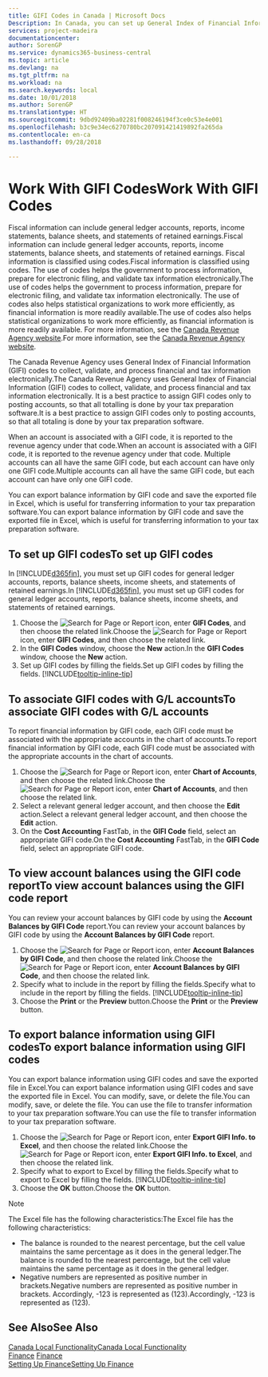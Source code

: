 ```yaml
---
title: GIFI Codes in Canada | Microsoft Docs
Description: In Canada, you can set up General Index of Financial Information (GIFI) codes and assign them to posting accounts
services: project-madeira
documentationcenter: 
author: SorenGP
ms.service: dynamics365-business-central
ms.topic: article
ms.devlang: na
ms.tgt_pltfrm: na
ms.workload: na
ms.search.keywords: local
ms.date: 10/01/2018
ms.author: SorenGP
ms.translationtype: HT
ms.sourcegitcommit: 9dbd92409ba02281f008246194f3ce0c53e4e001
ms.openlocfilehash: b3c9e34ec6270780bc207091421419892fa265da
ms.contentlocale: en-ca
ms.lasthandoff: 09/28/2018

---
```

# <a name="work-with-gifi-codes"></a><span data-ttu-id="5ef26-102">Work With GIFI Codes</span><span class="sxs-lookup"><span data-stu-id="5ef26-102">Work With GIFI Codes</span></span>
<span data-ttu-id="5ef26-103">Fiscal information can include general ledger accounts, reports, income statements, balance sheets, and statements of retained earnings.</span><span class="sxs-lookup"><span data-stu-id="5ef26-103">Fiscal information can include general ledger accounts, reports, income statements, balance sheets, and statements of retained earnings.</span></span> <span data-ttu-id="5ef26-104">Fiscal information is classified using codes.</span><span class="sxs-lookup"><span data-stu-id="5ef26-104">Fiscal information is classified using codes.</span></span> <span data-ttu-id="5ef26-105">The use of codes helps the government to process information, prepare for electronic filing, and validate tax information electronically.</span><span class="sxs-lookup"><span data-stu-id="5ef26-105">The use of codes helps the government to process information, prepare for electronic filing, and validate tax information electronically.</span></span> <span data-ttu-id="5ef26-106">The use of codes also helps statistical organizations to work more efficiently, as financial information is more readily available.</span><span class="sxs-lookup"><span data-stu-id="5ef26-106">The use of codes also helps statistical organizations to work more efficiently, as financial information is more readily available.</span></span> <span data-ttu-id="5ef26-107">For more information, see the [Canada Revenue Agency website](https://www.cra-arc.gc.ca/).</span><span class="sxs-lookup"><span data-stu-id="5ef26-107">For more information, see the [Canada Revenue Agency website](https://www.cra-arc.gc.ca/).</span></span>

<span data-ttu-id="5ef26-108">The Canada Revenue Agency uses General Index of Financial Information (GIFI) codes to collect, validate, and process financial and tax information electronically.</span><span class="sxs-lookup"><span data-stu-id="5ef26-108">The Canada Revenue Agency uses General Index of Financial Information (GIFI) codes to collect, validate, and process financial and tax information electronically.</span></span> <span data-ttu-id="5ef26-109">It is a best practice to assign GIFI codes only to posting accounts, so that all totalling is done by your tax preparation software.</span><span class="sxs-lookup"><span data-stu-id="5ef26-109">It is a best practice to assign GIFI codes only to posting accounts, so that all totaling is done by your tax preparation software.</span></span>

<span data-ttu-id="5ef26-110">When an account is associated with a GIFI code, it is reported to the revenue agency under that code.</span><span class="sxs-lookup"><span data-stu-id="5ef26-110">When an account is associated with a GIFI code, it is reported to the revenue agency under that code.</span></span> <span data-ttu-id="5ef26-111">Multiple accounts can all have the same GIFI code, but each account can have only one GIFI code.</span><span class="sxs-lookup"><span data-stu-id="5ef26-111">Multiple accounts can all have the same GIFI code, but each account can have only one GIFI code.</span></span>

<span data-ttu-id="5ef26-112">You can export balance information by GIFI code and save the exported file in Excel, which is useful for transferring information to your tax preparation software.</span><span class="sxs-lookup"><span data-stu-id="5ef26-112">You can export balance information by GIFI code and save the exported file in Excel, which is useful for transferring information to your tax preparation software.</span></span>

## <a name="to-set-up-gifi-codes"></a><span data-ttu-id="5ef26-113">To set up GIFI codes</span><span class="sxs-lookup"><span data-stu-id="5ef26-113">To set up GIFI codes</span></span>
<span data-ttu-id="5ef26-114">In [!INCLUDE[d365fin](../../includes/d365fin_md.md)], you must set up GIFI codes for general ledger accounts, reports, balance sheets, income sheets, and statements of retained earnings.</span><span class="sxs-lookup"><span data-stu-id="5ef26-114">In [!INCLUDE[d365fin](../../includes/d365fin_md.md)], you must set up GIFI codes for general ledger accounts, reports, balance sheets, income sheets, and statements of retained earnings.</span></span>

1. <span data-ttu-id="5ef26-115">Choose the ![Search for Page or Report](../../media/ui-search/search_small.png "Search for Page or Report icon") icon, enter **GIFI Codes**, and then choose the related link.</span><span class="sxs-lookup"><span data-stu-id="5ef26-115">Choose the ![Search for Page or Report](../../media/ui-search/search_small.png "Search for Page or Report icon") icon, enter **GIFI Codes**, and then choose the related link.</span></span>
2. <span data-ttu-id="5ef26-116">In the **GIFI Codes** window, choose the **New** action.</span><span class="sxs-lookup"><span data-stu-id="5ef26-116">In the **GIFI Codes** window, choose the **New** action.</span></span>
3. <span data-ttu-id="5ef26-117">Set up GIFI codes by filling the fields.</span><span class="sxs-lookup"><span data-stu-id="5ef26-117">Set up GIFI codes by filling the fields.</span></span> [!INCLUDE[tooltip-inline-tip](../../includes/tooltip-inline-tip_md.md)]

## <a name="to-associate-gifi-codes-with-gl-accounts"></a><span data-ttu-id="5ef26-118">To associate GIFI codes with G/L accounts</span><span class="sxs-lookup"><span data-stu-id="5ef26-118">To associate GIFI codes with G/L accounts</span></span>
<span data-ttu-id="5ef26-119">To report financial information by GIFI code, each GIFI code must be associated with the appropriate accounts in the chart of accounts.</span><span class="sxs-lookup"><span data-stu-id="5ef26-119">To report financial information by GIFI code, each GIFI code must be associated with the appropriate accounts in the chart of accounts.</span></span>

1. <span data-ttu-id="5ef26-120">Choose the ![Search for Page or Report](../../media/ui-search/search_small.png "Search for Page or Report icon") icon, enter **Chart of Accounts**, and then choose the related link.</span><span class="sxs-lookup"><span data-stu-id="5ef26-120">Choose the ![Search for Page or Report](../../media/ui-search/search_small.png "Search for Page or Report icon") icon, enter **Chart of Accounts**, and then choose the related link.</span></span>
2. <span data-ttu-id="5ef26-121">Select a relevant general ledger account, and then choose the **Edit** action.</span><span class="sxs-lookup"><span data-stu-id="5ef26-121">Select a relevant general ledger account, and then choose the **Edit** action.</span></span>
3. <span data-ttu-id="5ef26-122">On the **Cost Accounting** FastTab, in the **GIFI Code** field, select an appropriate GIFI code.</span><span class="sxs-lookup"><span data-stu-id="5ef26-122">On the **Cost Accounting** FastTab, in the **GIFI Code** field, select an appropriate GIFI code.</span></span>

## <a name="to-view-account-balances-using-the-gifi-code-report"></a><span data-ttu-id="5ef26-123">To view account balances using the GIFI code report</span><span class="sxs-lookup"><span data-stu-id="5ef26-123">To view account balances using the GIFI code report</span></span>
<span data-ttu-id="5ef26-124">You can review your account balances by GIFI code by using the **Account Balances by GIFI Code** report.</span><span class="sxs-lookup"><span data-stu-id="5ef26-124">You can review your account balances by GIFI code by using the **Account Balances by GIFI Code** report.</span></span>

1. <span data-ttu-id="5ef26-125">Choose the ![Search for Page or Report](../../media/ui-search/search_small.png "Search for Page or Report icon") icon, enter **Account Balances by GIFI Code**, and then choose the related link.</span><span class="sxs-lookup"><span data-stu-id="5ef26-125">Choose the ![Search for Page or Report](../../media/ui-search/search_small.png "Search for Page or Report icon") icon, enter **Account Balances by GIFI Code**, and then choose the related link.</span></span>
2. <span data-ttu-id="5ef26-126">Specify what to include in the report by filling the fields.</span><span class="sxs-lookup"><span data-stu-id="5ef26-126">Specify what to include in the report by filling the fields.</span></span> [!INCLUDE[tooltip-inline-tip](../../includes/tooltip-inline-tip_md.md)]
3. <span data-ttu-id="5ef26-127">Choose the **Print** or the **Preview** button.</span><span class="sxs-lookup"><span data-stu-id="5ef26-127">Choose the **Print** or the **Preview** button.</span></span>

## <a name="to-export-balance-information-using-gifi-codes"></a><span data-ttu-id="5ef26-128">To export balance information using GIFI codes</span><span class="sxs-lookup"><span data-stu-id="5ef26-128">To export balance information using GIFI codes</span></span>
<span data-ttu-id="5ef26-129">You can export balance information using GIFI codes and save the exported file in Excel.</span><span class="sxs-lookup"><span data-stu-id="5ef26-129">You can export balance information using GIFI codes and save the exported file in Excel.</span></span> <span data-ttu-id="5ef26-130">You can modify, save, or delete the file.</span><span class="sxs-lookup"><span data-stu-id="5ef26-130">You can modify, save, or delete the file.</span></span> <span data-ttu-id="5ef26-131">You can use the file to transfer information to your tax preparation software.</span><span class="sxs-lookup"><span data-stu-id="5ef26-131">You can use the file to transfer information to your tax preparation software.</span></span>

1. <span data-ttu-id="5ef26-132">Choose the ![Search for Page or Report](../../media/ui-search/search_small.png "Search for Page or Report icon") icon, enter **Export GIFI Info. to Excel**, and then choose the related link.</span><span class="sxs-lookup"><span data-stu-id="5ef26-132">Choose the ![Search for Page or Report](../../media/ui-search/search_small.png "Search for Page or Report icon") icon, enter **Export GIFI Info. to Excel**, and then choose the related link.</span></span>
2. <span data-ttu-id="5ef26-133">Specify what to export to Excel by filling the fields.</span><span class="sxs-lookup"><span data-stu-id="5ef26-133">Specify what to export to Excel by filling the fields.</span></span> [!INCLUDE[tooltip-inline-tip](../../includes/tooltip-inline-tip_md.md)]
3. <span data-ttu-id="5ef26-134">Choose the **OK** button.</span><span class="sxs-lookup"><span data-stu-id="5ef26-134">Choose the **OK** button.</span></span>

> [!NOTE]  
>   <span data-ttu-id="5ef26-135">The Excel file has the following characteristics:</span><span class="sxs-lookup"><span data-stu-id="5ef26-135">The Excel file has the following characteristics:</span></span>

* <span data-ttu-id="5ef26-136">The balance is rounded to the nearest percentage, but the cell value maintains the same percentage as it does in the general ledger.</span><span class="sxs-lookup"><span data-stu-id="5ef26-136">The balance is rounded to the nearest percentage, but the cell value maintains the same percentage as it does in the general ledger.</span></span>
* <span data-ttu-id="5ef26-137">Negative numbers are represented as positive number in brackets.</span><span class="sxs-lookup"><span data-stu-id="5ef26-137">Negative numbers are represented as positive number in brackets.</span></span> <span data-ttu-id="5ef26-138">Accordingly, -123 is represented as (123).</span><span class="sxs-lookup"><span data-stu-id="5ef26-138">Accordingly, -123 is represented as (123).</span></span>

## <a name="see-also"></a><span data-ttu-id="5ef26-139">See Also</span><span class="sxs-lookup"><span data-stu-id="5ef26-139">See Also</span></span>
[<span data-ttu-id="5ef26-140">Canada Local Functionality</span><span class="sxs-lookup"><span data-stu-id="5ef26-140">Canada Local Functionality</span></span>](canada-local-functionality.md)  
<span data-ttu-id="5ef26-141">[Finance](../../finance.md) </span><span class="sxs-lookup"><span data-stu-id="5ef26-141">[Finance](../../finance.md) </span></span>  
[<span data-ttu-id="5ef26-142">Setting Up Finance</span><span class="sxs-lookup"><span data-stu-id="5ef26-142">Setting Up Finance</span></span>](../../finance.md)

